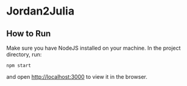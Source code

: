 # Jordan2Julia

## How to Run

Make sure you have NodeJS installed on your machine.
In the project directory, run:

`npm start`

and open [http://localhost:3000](http://localhost:3000) to view it in the browser.
